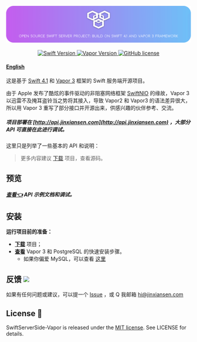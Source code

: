 
<p align="center">
    <img src="Source/icon2.png"/>
    <br>
    <br>
    <a href="http://swift.org">
        <img src="https://img.shields.io/badge/Swift-4.1-brightgreen.svg" alt="Swift Version">
    </a>
    <a href="http://vapor.codes">
        <img src="https://img.shields.io/badge/Vapor-3-F6CBCA.svg" alt="Vapor Version">
    </a>
    <a href="LICENSE">
        <img src="https://img.shields.io/badge/license-MIT-blue.svg" alt="GitHub license">
    </a>
</p>


#### [English](README.md)


这是基于 [Swift 4.1](https://swift.org) 和 [Vapor 3](http://vapor.codes) 框架的 Swift 服务端开源项目。

由于 Apple 发布了酷炫的事件驱动的非阻塞网络框架 [SwiftNIO](https://github.com/apple/swift-nio) 的缘故，Vapor 3 以迅雷不及掩耳盗铃当之势将其接入，导致 Vapor2 和 Vapor3 的语法差异很大，所以用 Vapor 3 重写了部分接口并开源出来，供感兴趣的伙伴参考、交流。

##### 项目部署在 [http://api.jinxiansen.com](http://api.jinxiansen.com) ，大部分 API 可直接在此进行调试。

这里只是列举了一些基本的 API 和说明：

> 更多内容建议 [下载](https://github.com/Jinxiansen/SwiftServerSide-Vapor) 项目，查看源码。

## 预览

##### [查看👈](Source/API.md) API 示例文档和调试。

## 安装

**运行项目前的准备：**


* [**下载**](https://github.com/Jinxiansen/SwiftServerSide-Vapor/archive/master.zip) 项目；
* [**查看**](Source/Install.md) Vapor 3 和 PostgreSQL 的快速安装步骤。
	* 如果你偏爱 MySQL，可以查看 [这里](https://github.com/Jinxiansen/SwiftServerSide-Vapor/tree/mysql)

## 反馈 ![](Source/zz.jpg) 

如果有任何问题或建议，可以提一个 [Issue](https://github.com/Jinxiansen/SwiftServerSide-Vapor/issues)
，或 Q 我邮箱 [hi@jinxiansen.com](hi@jinxiansen.com)

## License 📄


SwiftServerSide-Vapor is released under the [MIT license](LICENSE). See LICENSE for details.
